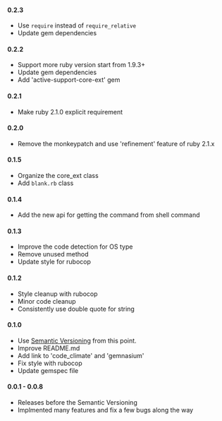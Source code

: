 #### 0.2.3

- Use `require` instead of `require_relative`
- Update gem dependencies

#### 0.2.2

- Support more ruby version start from 1.9.3+
- Update gem dependencies
- Add 'active-support-core-ext' gem

#### 0.2.1

- Make ruby 2.1.0 explicit requirement

#### 0.2.0

- Remove the monkeypatch and use 'refinement' feature of ruby 2.1.x

#### 0.1.5

- Organize the core_ext class
- Add `blank.rb` class

#### 0.1.4

- Add the new api for getting the command from shell command

#### 0.1.3

- Improve the code detection for OS type
- Remove unused method
- Update style for rubocop

#### 0.1.2

- Style cleanup with rubocop
- Minor code cleanup
- Consistently use double quote for string

#### 0.1.0

- Use [Semantic Versioning][] from this point.
- Improve README.md
- Add link to 'code_climate' and 'gemnasium'
- Fix style with rubocop
- Update gemspec file

#### 0.0.1 - 0.0.8

- Releases before the Semantic Versioning
- Implmented many features and fix a few bugs along the way

[Semantic Versioning]: http://semver.org
